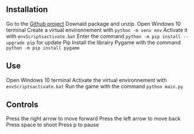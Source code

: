 ## Installation

 Go to the [Github project](httpsgithub.comJzombi-le-codeurCall-fall-game)
 Downald package and unzip.
 Open Windows 10 terminal
 Create a virtual environnement with ```python -m venv env```
 Activate it with ```envScriptsactivate.bat```
 Enter the command ```python -m pip install --upgrade pip``` for update Pip
 Install the librairy Pygame with the command ```python -m pip install pygame```

## Use

 Open Windows 10 terminal
 Activate the virtual environnement with ```envScriptsactivate.bat```
 Run the game with the command ```python main.py```

## Controls

 Press the right arrow to move forward
 Press the left arrow to move back
 Press space to shoot
 Press p to pause
